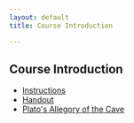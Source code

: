 ```yaml
---
layout: default
title: Course Introduction

---
```


## Course Introduction


+ [Instructions](Instructions)
+ [Handout](Introduction)
+ [Plato's Allegory of the Cave](https://www.youtube.com/watch?v=h55X9LJTAg4)
